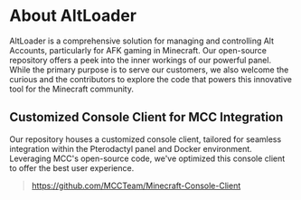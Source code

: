# About AltLoader

AltLoader is a comprehensive solution for managing and controlling Alt Accounts, particularly for AFK gaming in Minecraft. Our open-source repository offers a peek into the inner workings of our powerful panel. While the primary purpose is to serve our customers, we also welcome the curious and the contributors to explore the code that powers this innovative tool for the Minecraft community.

## Customized Console Client for MCC Integration

Our repository houses a customized console client, tailored for seamless integration within the Pterodactyl panel and Docker environment. Leveraging MCC's open-source code, we've optimized this console client to offer the best user experience.
> https://github.com/MCCTeam/Minecraft-Console-Client
